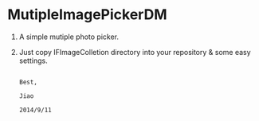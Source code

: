 MutipleImagePickerDM
====================

1. A simple mutiple photo picker.
2. Just copy IFImageColletion directory into your repository & some easy settings.

                                                                                               Best,
                                                                                               Jiao
                                                                                               2014/9/11

